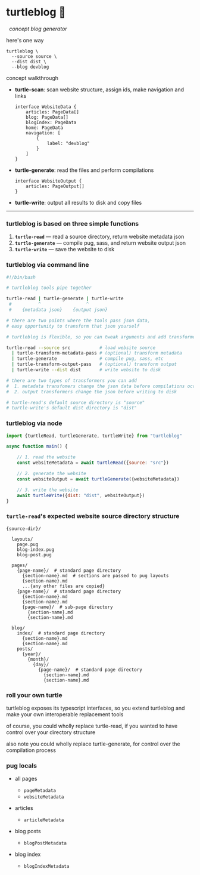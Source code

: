
# turtleblog 🐢

&nbsp; *concept blog generator*

here's one way

```
turtleblog \
  --source source \
  --dist dist \
  --blog devblog
```

concept walkthrough

- **turtle-scan**: scan website structure, assign ids, make navigation and links

	```
	interface WebsiteData {
		articles: PageData[]
		blog: PageData[]
		blogIndex: PageData
		home: PageData
		navigation: [
			{
				label: "devblog"
			}
		]
	}
	```

- **turtle-generate**: read the files and perform compilations

	```
	interface WebsiteOutput {
		articles: PageOutput[]
	}
	```

- **turtle-write**: output all results to disk and copy files

--------

### turtleblog is based on three simple functions

1. **`turtle-read`** — read a source directory, return website metadata json
2. **`turtle-generate`** — compile pug, sass, and return website output json
3. **`turtle-write`** — save the website to disk

### turtleblog via command line

```bash
#!/bin/bash

# turtleblog tools pipe together

turtle-read | turtle-generate | turtle-write
 #          ^                 ^
 #    {metadata json}    {output json}

# there are two points where the tools pass json data,
# easy opportunity to transform that json yourself

# turtleblog is flexible, so you can tweak arguments and add transformers

turtle-read --source src           # load website source
  | turtle-transform-metadata-pass # (optional) transform metadata
  | turtle-generate                # compile pug, sass, etc
  | turtle-transform-output-pass   # (optional) transform output
  | turtle-write --dist dist       # write website to disk

# there are two types of transformers you can add
#  1. metadata transfomers change the json data before compilations occur
#  2. output transformers change the json before writing to disk

# turtle-read's default source directory is "source"
# turtle-write's default dist directory is "dist"

```

### turtleblog via node

```js
import {turtleRead, turtleGenerate, turtleWrite} from "turtleblog"

async function main() {

	// 1. read the website
	const websiteMetadata = await turtleRead({source: "src"})

	// 2. generate the website
	const websiteOutput = await turtleGenerate({websiteMetadata})

	// 3. write the website
	await turtleWrite({dist: "dist", websiteOutput})
}
```

### `turtle-read`'s expected website source directory structure

```
{source-dir}/

  layouts/
    page.pug
    blog-index.pug
    blog-post.pug

  pages/
    {page-name}/  # standard page directory
      {section-name}.md  # sections are passed to pug layouts
      {section-name}.md
      ...{any other files are copied}
    {page-name}/  # standard page directory
      {section-name}.md
      {section-name}.md
      {page-name}/  # sub-page directory
        {section-name}.md
        {section-name}.md

  blog/
    index/  # standard page directory
      {section-name}.md
      {section-name}.md
    posts/
      {year}/
        {month}/
          {day}/
            {page-name}/  # standard page directory
              {section-name}.md
              {section-name}.md
```

### roll your own turtle

turtleblog exposes its typescript interfaces, so you extend turtleblog and make your own interoperable replacement tools

of course, you could wholly replace turtle-read, if you wanted to have control over your directory structure

also note you could wholly replace turtle-generate, for control over the compilation process

### pug locals

- all pages
	- `pageMetadata`
	- `websiteMetadata`

- articles
	- `articleMetadata`

- blog posts
	- `blogPostMetadata`

- blog index
	- `blogIndexMetadata`
